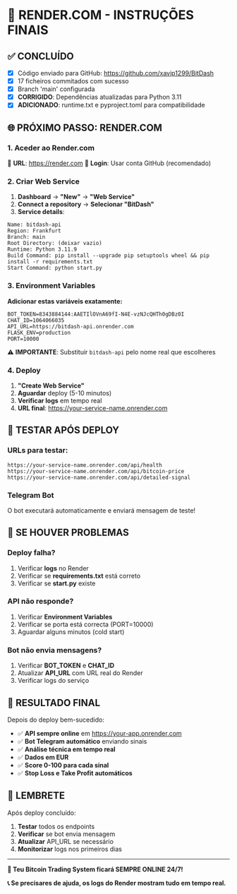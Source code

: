 # 🚀 RENDER.COM - INSTRUÇÕES FINAIS

## ✅ CONCLUÍDO
- [x] Código enviado para GitHub: https://github.com/xavip1299/BitDash
- [x] 17 ficheiros commitados com sucesso
- [x] Branch 'main' configurada
- [x] **CORRIGIDO**: Dependências atualizadas para Python 3.11
- [x] **ADICIONADO**: runtime.txt e pyproject.toml para compatibilidade

## 🌐 PRÓXIMO PASSO: RENDER.COM

### 1. Aceder ao Render.com
🔗 **URL**: https://render.com
👤 **Login**: Usar conta GitHub (recomendado)

### 2. Criar Web Service
1. **Dashboard** → **"New"** → **"Web Service"**
2. **Connect a repository** → **Selecionar "BitDash"**
3. **Service details**:

```
Name: bitdash-api
Region: Frankfurt
Branch: main
Root Directory: (deixar vazio)
Runtime: Python 3.11.9
Build Command: pip install --upgrade pip setuptools wheel && pip install -r requirements.txt
Start Command: python start.py
```

### 3. Environment Variables
**Adicionar estas variáveis exatamente:**

```
BOT_TOKEN=8343884144:AAETIlOVnA69fI-N4E-vzNJcQHTh0gDBz0I
CHAT_ID=1064066035
API_URL=https://bitdash-api.onrender.com
FLASK_ENV=production
PORT=10000
```

⚠️ **IMPORTANTE**: Substituir `bitdash-api` pelo nome real que escolheres

### 4. Deploy
1. **"Create Web Service"**
2. **Aguardar** deploy (5-10 minutos)
3. **Verificar logs** em tempo real
4. **URL final**: https://your-service-name.onrender.com

## 🧪 TESTAR APÓS DEPLOY

### URLs para testar:
```
https://your-service-name.onrender.com/api/health
https://your-service-name.onrender.com/api/bitcoin-price
https://your-service-name.onrender.com/api/detailed-signal
```

### Telegram Bot
O bot executará automaticamente e enviará mensagem de teste!

## 🔧 SE HOUVER PROBLEMAS

### Deploy falha?
1. Verificar **logs** no Render
2. Verificar se **requirements.txt** está correto
3. Verificar se **start.py** existe

### API não responde?
1. Verificar **Environment Variables**
2. Verificar se porta está correcta (PORT=10000)
3. Aguardar alguns minutos (cold start)

### Bot não envia mensagens?
1. Verificar **BOT_TOKEN** e **CHAT_ID**
2. Atualizar **API_URL** com URL real do Render
3. Verificar logs do serviço

## 📱 RESULTADO FINAL

Depois do deploy bem-sucedido:
- ✅ **API sempre online** em https://your-app.onrender.com
- ✅ **Bot Telegram automático** enviando sinais
- ✅ **Análise técnica em tempo real**
- ✅ **Dados em EUR**
- ✅ **Score 0-100 para cada sinal**
- ✅ **Stop Loss e Take Profit automáticos**

## 🎯 LEMBRETE

Após deploy concluído:
1. **Testar** todos os endpoints
2. **Verificar** se bot envia mensagem
3. **Atualizar** API_URL se necessário
4. **Monitorizar** logs nos primeiros dias

---

**🚀 Teu Bitcoin Trading System ficará SEMPRE ONLINE 24/7!**

**📞 Se precisares de ajuda, os logs do Render mostram tudo em tempo real.**
